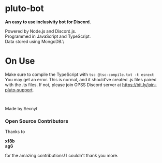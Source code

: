 # pluto-bot

**An easy to use inclusivity bot for Discord.**


Powered by Node.js and Discord.js.\
Programmed in JavaScript and TypeScript.\
Data stored using MongoDB.\


# On Use #

Make sure to compile the TypeScript with
```tsc @tsc-compile.txt -t esnext```
You may get an error. This is normal, and it should've created .js files paired with the .ts files. If not, please join OPSS Discord server at https://bit.ly/join-pluto-support.

​
​
​

Made by Secnyt

### Open Source Contributors ###
Thanks to

**xf8b**\
**ag6**

for the amazing contributions! I couldn't thank you more.
